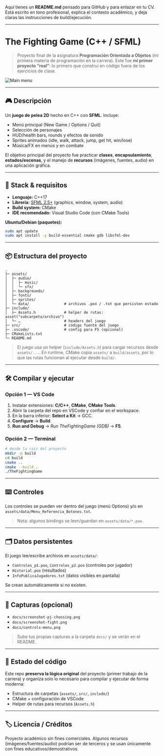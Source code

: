 Aquí tienes un **README.md** pensado para GitHub y para enlazar en tu CV. Está escrito en tono profesional, explica el contexto académico, y deja claras las instrucciones de build/ejecución.

---

# The Fighting Game (C++ / SFML)

> Proyecto final de la asignatura **Programación Orientada a Objetos** (mi primera materia de programación en la carrera).
> Este fue **mi primer proyecto “real”**: lo primero que construí en código fuera de los ejercicios de clase.

![Main menu](docs/screenshot-main-menu.png)


---

## 🎮 Descripción

Un **juego de pelea 2D** hecho en C++ con **SFML**. Incluye:

* Menú principal (New Game / Options / Quit)
* Selección de personajes
* HUD/health bars, rounds y efectos de sonido
* Sprites animados (idle, walk, attack, jump, get hit, win/lose)
* Música/FX en menús y en combate

El objetivo principal del proyecto fue practicar **clases**, **encapsulamiento**, **estados/escenas**, y el manejo de **recursos** (imágenes, fuentes, audio) en una aplicación gráfica.

---

## 🧱 Stack & requisitos

* **Lenguaje:** C++17
* **Librería:** [SFML 2.5+](https://www.sfml-dev.org/) (graphics, window, system, audio)
* **Build system:** CMake
* **IDE recomendado:** Visual Studio Code (con CMake Tools)

**Ubuntu/Debian (paquetes):**

```bash
sudo apt update
sudo apt install -y build-essential cmake gdb libsfml-dev
```

---

## 📦 Estructura del proyecto

```
.
├─ assets/
│  ├─ audio/
│  │  ├─ music/
│  │  └─ sfx/
│  ├─ backgrounds/
│  ├─ fonts/
│  ├─ sprites/
│  └─ data/                # archivos .poo / .txt que persisten estado
├─ include/
│  ├─ Assets.h             # helper de rutas: asset("subcarpeta/archivo")
│  └─ …                    # headers del juego
├─ src/                    # código fuente del juego
├─ .vscode/                # config para F5 (opcional)
├─ CMakeLists.txt
└─ README.md
```

> El juego usa un helper (`include/Assets.h`) para cargar recursos desde `assets/...`.
> En runtime, CMake copia `assets/` a `build/assets`, por lo que las rutas funcionan al ejecutar desde `build/`.

---

## 🛠️ Compilar y ejecutar

### Opción 1 — VS Code

1. Instalar extensiones: **C/C++**, **CMake**, **CMake Tools**.
2. Abrir la carpeta del repo en VSCode y confiar en el workspace.
3. En la barra inferior: **Select a Kit** → GCC.
4. **Configure** → **Build**.
5. **Run and Debug** → *Run TheFightingGame (GDB)* → **F5**.

### Opción 2 — Terminal

```bash
# desde la raíz del proyecto
mkdir -p build
cd build
cmake ..
cmake --build .
./TheFightingGame
```

---

## ⌨️ Controles

Los controles se pueden ver dentro del juego (menú Options) y/o en `assets/data/Menu_Referencia_Botones.txt`.

> Nota: algunos bindings se leen/guardan en `assets/data/*.poo`.

---

## 🗂️ Datos persistentes

El juego lee/escribe archivos en `assets/data/`:

* `Controles_p1.poo`, `Controles_p2.poo` (controles por jugador)
* `Historial.poo` (resultados)
* `InfoPublicaJugadores.txt` (datos visibles en pantalla)

Se crean automáticamente si no existen.

---

## 📸 Capturas (opcional)

* `docs/screenshot-pj-choosing.png`
* `docs/screenshot-fight.png`
* `docs/controls-menu.png`

> Sube tus propias capturas a la carpeta `docs/` y se verán en el README.

---

## 🧭 Estado del código

Este repo **preserva la lógica original** del proyecto (primer trabajo de la carrera) y organiza solo lo necesario para compilar y ejecutar de forma moderna:

* Estructura de carpetas (`assets/`, `src/`, `include/`)
* CMake + configuración de VSCode
* Helper de rutas para recursos (`Assets.h`)


---


## 🏷️ Licencia / Créditos

Proyecto académico sin fines comerciales.
Algunos recursos (imágenes/fuentes/audio) podrían ser de terceros y se usan únicamente con fines educativos/demostrativos.


